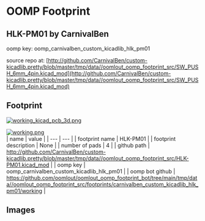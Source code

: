 # OOMP Footprint  
## HLK-PM01  by CarnivalBen  
  
oomp key: oomp_carnivalben_custom_kicadlib_hlk_pm01  
  
source repo at: [http://github.com/CarnivalBen/custom-kicadlib.pretty/blob/master/tmp/data//oomlout_oomp_footprint_src/SW_PUSH_6mm_4pin.kicad_mod](http://github.com/CarnivalBen/custom-kicadlib.pretty/blob/master/tmp/data//oomlout_oomp_footprint_src/SW_PUSH_6mm_4pin.kicad_mod)  
## Footprint  
  
[![working_kicad_pcb_3d.png](working_kicad_pcb_3d_600.png)](working_kicad_pcb_3d.png)  
  
[![working.png](working_600.png)](working.png)  
| name | value | 
| --- | --- | 
| footprint name | HLK-PM01 | 
| footprint description | None | 
| number of pads | 4 | 
| github path | http://github.com/CarnivalBen/custom-kicadlib.pretty/blob/master/tmp/data//oomlout_oomp_footprint_src/HLK-PM01.kicad_mod | 
| oomp key | oomp_carnivalben_custom_kicadlib_hlk_pm01 | 
| oomp bot github | https://github.com/oomlout/oomlout_oomp_footprint_bot/tree/main/tmp/data//oomlout_oomp_footprint_src/footprints/carnivalben_custom_kicadlib_hlk_pm01/working | 
## Images  

